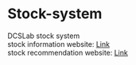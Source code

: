 # Stock-system
DCSLab stock system
<br>
stock information website: [Link](http://140.113.207.34:3000/company_data/2330.TW?Year=2022&Quarter=1)
<br>
stock recommendation website: [Link](http://140.113.207.34:3000/stock_prediction)